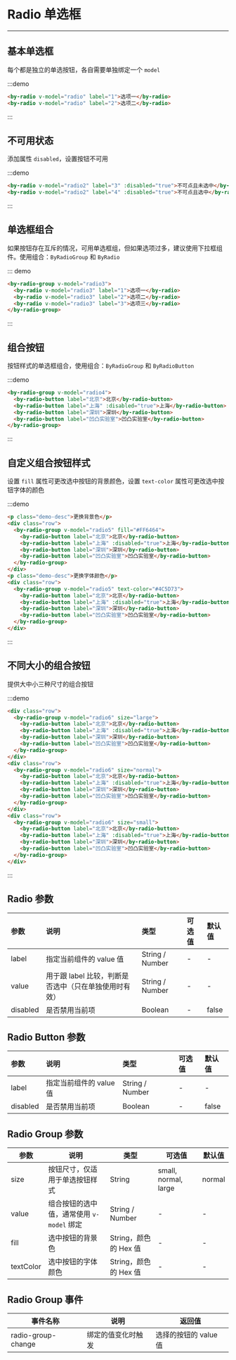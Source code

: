# Radio 单选框

----

## 基本单选框

每个都是独立的单选按钮，各自需要单独绑定一个 `model`

:::demo
```html
<by-radio v-model="radio" label="1">选项一</by-radio>
<by-radio v-model="radio" label="2">选项二</by-radio>
```
:::

## 不可用状态

添加属性 `disabled`，设置按钮不可用

:::demo
```html
<by-radio v-model="radio2" label="3" :disabled="true">不可点且未选中</by-radio>
<by-radio v-model="radio2" label="4" :disabled="true">不可点且选中</by-radio>
```
:::

## 单选框组合

如果按钮存在互斥的情况，可用单选框组，但如果选项过多，建议使用下拉框组件。使用组合：`ByRadioGroup` 和 `ByRadio`

::: demo
```html
<by-radio-group v-model="radio3">
  <by-radio v-model="radio3" label="1">选项一</by-radio>
  <by-radio v-model="radio3" label="2">选项二</by-radio>
  <by-radio v-model="radio3" label="3">选项三</by-radio>
</by-radio-group>
```
:::


## 组合按钮

按钮样式的单选框组合，使用组合：`ByRadioGroup` 和 `ByRadioButton`

:::demo
```html
<by-radio-group v-model="radio4">
  <by-radio-button label="北京">北京</by-radio-button>
  <by-radio-button label="上海" :disabled="true">上海</by-radio-button>
  <by-radio-button label="深圳">深圳</by-radio-button>
  <by-radio-button label="凹凸实验室">凹凸实验室</by-radio-button>
</by-radio-group>
```
:::

## 自定义组合按钮样式

设置 `fill` 属性可更改选中按钮的背景颜色，设置 `text-color` 属性可更改选中按钮字体的颜色

:::demo
```html
<p class="demo-desc">更换背景色</p>
<div class="row">
  <by-radio-group v-model="radio5" fill="#FF6464">
    <by-radio-button label="北京">北京</by-radio-button>
    <by-radio-button label="上海" :disabled="true">上海</by-radio-button>
    <by-radio-button label="深圳">深圳</by-radio-button>
    <by-radio-button label="凹凸实验室">凹凸实验室</by-radio-button>
  </by-radio-group>
</div>
<p class="demo-desc">更换字体颜色</p>
<div class="row">
  <by-radio-group v-model="radio5" text-color="#4C5D73">
    <by-radio-button label="北京">北京</by-radio-button>
    <by-radio-button label="上海" :disabled="true">上海</by-radio-button>
    <by-radio-button label="深圳">深圳</by-radio-button>
    <by-radio-button label="凹凸实验室">凹凸实验室</by-radio-button>
  </by-radio-group>
</div>
```
:::

## 不同大小的组合按钮

提供大中小三种尺寸的组合按钮

:::demo
```html
<div class="row">
  <by-radio-group v-model="radio6" size="large">
    <by-radio-button label="北京">北京</by-radio-button>
    <by-radio-button label="上海" :disabled="true">上海</by-radio-button>
    <by-radio-button label="深圳">深圳</by-radio-button>
    <by-radio-button label="凹凸实验室">凹凸实验室</by-radio-button>
  </by-radio-group>
</div>
<div class="row">
  <by-radio-group v-model="radio6" size="normal">
    <by-radio-button label="北京">北京</by-radio-button>
    <by-radio-button label="上海" :disabled="true">上海</by-radio-button>
    <by-radio-button label="深圳">深圳</by-radio-button>
    <by-radio-button label="凹凸实验室">凹凸实验室</by-radio-button>
  </by-radio-group>
</div>
<div class="row">
  <by-radio-group v-model="radio6" size="small">
    <by-radio-button label="北京">北京</by-radio-button>
    <by-radio-button label="上海" :disabled="true">上海</by-radio-button>
    <by-radio-button label="深圳">深圳</by-radio-button>
    <by-radio-button label="凹凸实验室">凹凸实验室</by-radio-button>
  </by-radio-group>
</div>
```
::: 

## Radio 参数

| 参数      | 说明          | 类型      | 可选值                           | 默认值  |
| :---------- | :-------------- | :---------- | :-----------------------------  | :-------- |
| label | 指定当前组件的 value 值 | String / Number | - | - |
| value | 用于跟 label 比较，判断是否选中（只在单独使用时有效） | String / Number | - | - |
| disabled | 是否禁用当前项 |Boolean | - | false |

## Radio Button 参数

| 参数      | 说明          | 类型      | 可选值                           | 默认值  |
| :---------- | :-------------- | :---------- | :-----------------------------  | :-------- |
| label | 指定当前组件的 value 值 | String / Number | - | - |
| disabled | 是否禁用当前项 |Boolean | - | false |

## Radio Group 参数

| 参数      | 说明          | 类型      | 可选值                           | 默认值  |
|---------- |-------------- |---------- |--------------------------------  |-------- |
| size | 按钮尺寸，仅适用于单选按钮样式 | String | small, normal, large | normal |
| value | 组合按钮的选中值，通常使用 `v-model` 绑定 | String / Number | - | - |
| fill | 选中按钮的背景色 | String，颜色的 Hex 值 | - | - |
| textColor | 选中按钮的字体颜色 | String，颜色的 Hex 值 | - | - |

## Radio Group 事件

| 事件名称      | 说明          | 返回值  |
|---------- |-------------- |---------- |
| radio-group-change | 绑定的值变化时触发 | 选择的按钮的 value 值 |

<style lang="scss" scoped>
  .row + .row {
    margin-top: 8px;
  }
</style>

<script>
  export default {
    data() {
      return {
        radio: '2',
        radio2: '4',
        radio3: '1',
        radio4: '深圳',
        radio5: '深圳',
        radio6: '深圳'
      }
    }
  }
</script>
